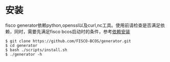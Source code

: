 # 安装

fisco generator依赖python,openssl以及curl,nc工具。使用前请检查是否满足依赖，同时，需要先满足fisco bcos启动时的条件，参考[依赖安装](https://fisco-bcos-documentation.readthedocs.io/zh_CN/feature-2.0.0/docs/manual/install.html?highlight=%E4%BE%9D%E8%B5%96#id4)

```
$ git clone https://github.com/FISCO-BCOS/generator.git
$ cd generator
$ bash ./scripts/install.sh
$ ./generator -h
```
